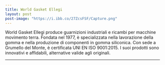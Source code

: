 ```yaml
---
title: World Gasket Ellegi
layout: post
post-image: "https://i.ibb.co/27ZcsFSF/Capture.png"
---
```


World Gasket Ellegi produce guarnizioni industriali e ricambi per macchine movimento terra. Fondata nel 1977, è specializzata nella lavorazione della gomma e nella produzione di componenti in gomma siliconica. Con sede a Grumello del Monte, è certificata UNI EN ISO 9001:2015. I suoi prodotti sono innovativi e affidabili, alternative valide agli originali.

---